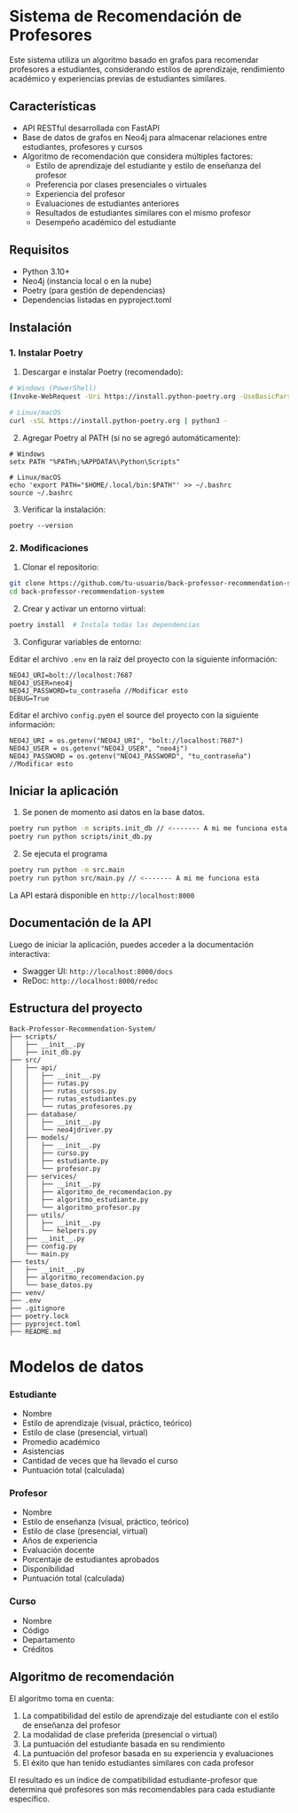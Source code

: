# Sistema de Recomendación de Profesores

Este sistema utiliza un algoritmo basado en grafos para recomendar profesores a estudiantes, considerando estilos de aprendizaje, rendimiento académico y experiencias previas de estudiantes similares.

## Características

- API RESTful desarrollada con FastAPI
- Base de datos de grafos en Neo4j para almacenar relaciones entre estudiantes, profesores y cursos
- Algoritmo de recomendación que considera múltiples factores:
  - Estilo de aprendizaje del estudiante y estilo de enseñanza del profesor
  - Preferencia por clases presenciales o virtuales
  - Experiencia del profesor
  - Evaluaciones de estudiantes anteriores
  - Resultados de estudiantes similares con el mismo profesor
  - Desempeño académico del estudiante

## Requisitos

- Python 3.10+
- Neo4j (instancia local o en la nube)
- Poetry (para gestión de dependencias)
- Dependencias listadas en pyproject.toml

## Instalación

### 1. Instalar Poetry

1. Descargar e instalar Poetry (recomendado):
```bash
# Windows (PowerShell)
(Invoke-WebRequest -Uri https://install.python-poetry.org -UseBasicParsing).Content | python -

# Linux/macOS
curl -sSL https://install.python-poetry.org | python3 -
```

2. Agregar Poetry al PATH (si no se agregó automáticamente):
```
# Windows
setx PATH "%PATH%;%APPDATA%\Python\Scripts"

# Linux/macOS
echo 'export PATH="$HOME/.local/bin:$PATH"' >> ~/.bashrc
source ~/.bashrc
```

3. Verificar la instalación:
```
poetry --version
```

### 2. Modificaciones

1. Clonar el repositorio:
```bash
git clone https://github.com/tu-usuario/back-professor-recommendation-system.git
cd back-professor-recommendation-system
```

2. Crear y activar un entorno virtual:
```bash
poetry install  # Instala todas las dependencias
```

3. Configurar variables de entorno:

Editar el archivo `.env` en la raíz del proyecto con la siguiente información:
   ```
   NEO4J_URI=bolt://localhost:7687
   NEO4J_USER=neo4j
   NEO4J_PASSWORD=tu_contraseña //Modificar esto
   DEBUG=True
   ```

Editar el archivo `config.py`en el source del proyecto con la siguiente información:
   ```
  NEO4J_URI = os.getenv("NEO4J_URI", "bolt://localhost:7687")
  NEO4J_USER = os.getenv("NEO4J_USER", "neo4j")
  NEO4J_PASSWORD = os.getenv("NEO4J_PASSWORD", "tu_contraseña") //Modificar esto
  ```

## Iniciar la aplicación

1. Se ponen de momento asi datos en la base datos.
```bash
poetry run python -m scripts.init_db // <------- A mi me funciona esta
poetry run python scripts/init_db.py
```

2. Se ejecuta el programa
```bash
poetry run python -m src.main
poetry run python src/main.py // <------- A mi me funciona esta
```

La API estará disponible en `http://localhost:8000`

## Documentación de la API

Luego de iniciar la aplicación, puedes acceder a la documentación interactiva:

- Swagger UI: `http://localhost:8000/docs`
- ReDoc: `http://localhost:8000/redoc`

## Estructura del proyecto

```
Back-Professor-Recommendation-System/
├── scripts/
│   ├── __init__.py
│   ├── init_db.py
├── src/
│   ├── api/
│   │   ├── __init__.py
│   │   ├── rutas.py
│   │   ├── rutas_cursos.py
│   │   ├── rutas_estudiantes.py
│   │   └── rutas_profesores.py
│   ├── database/
│   │   ├── __init__.py
│   │   └── neo4jdriver.py
│   ├── models/
│   │   ├── __init__.py
│   │   ├── curso.py
│   │   ├── estudiante.py
│   │   └── profesor.py
│   ├── services/
│   │   ├── __init__.py
│   │   ├── algoritmo_de_recomendacion.py
│   │   ├── algoritmo_estudiante.py
│   │   └── algoritmo_profesor.py
│   ├── utils/
│   │   ├── __init__.py
│   │   └── helpers.py
│   ├── __init__.py
│   ├── config.py
│   └── main.py
├── tests/
│   ├── __init__.py
│   ├── algoritmo_recomendacion.py
│   └── base_datos.py
├── venv/
├── .env
├── .gitignore
├── poetry.lock
├── pyproject.toml
├── README.md
```

# Modelos de datos

### Estudiante
- Nombre
- Estilo de aprendizaje (visual, práctico, teórico)
- Estilo de clase (presencial, virtual)
- Promedio académico
- Asistencias
- Cantidad de veces que ha llevado el curso
- Puntuación total (calculada)

### Profesor
- Nombre
- Estilo de enseñanza (visual, práctico, teórico)
- Estilo de clase (presencial, virtual)
- Años de experiencia
- Evaluación docente
- Porcentaje de estudiantes aprobados
- Disponibilidad
- Puntuación total (calculada)

### Curso
- Nombre
- Código
- Departamento
- Créditos

## Algoritmo de recomendación

El algoritmo toma en cuenta:
1. La compatibilidad del estilo de aprendizaje del estudiante con el estilo de enseñanza del profesor
2. La modalidad de clase preferida (presencial o virtual)
3. La puntuación del estudiante basada en su rendimiento
4. La puntuación del profesor basada en su experiencia y evaluaciones
5. El éxito que han tenido estudiantes similares con cada profesor

El resultado es un índice de compatibilidad estudiante-profesor que determina qué profesores son más recomendables para cada estudiante específico.
